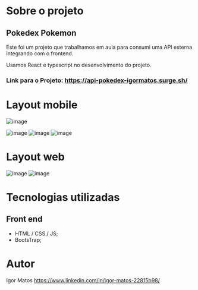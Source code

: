 
# Sobre o projeto
## Pokedex Pokemon

Este foi um projeto que trabalhamos em aula para consumi uma API esterna integrando com o frontend.

Usamos React e typescript no desenvolvimento do projeto.

### Link para o Projeto: <https://api-pokedex-igormatos.surge.sh/>

# Layout mobile
![image](https://github.com/Sarkan-DF/api-pokedex/assets/63614609/acf5cb17-6a07-47ed-bc69-476f9f67872d)

![image](https://user-images.githubusercontent.com/63614609/231506384-077dcac0-3e30-4ec7-9318-e455cdf02505.png)
![image](https://user-images.githubusercontent.com/63614609/231506666-df45032e-c9e1-4f4d-8b73-1322919e13d3.png)
![image](https://user-images.githubusercontent.com/63614609/231508725-f7035cab-04c7-487a-80d6-ff7bd75ac640.png)

# Layout web
![image](https://user-images.githubusercontent.com/63614609/231509241-e66eb822-a33c-4c09-99c7-ae1fad6c32e2.png)
![image](https://user-images.githubusercontent.com/63614609/231509574-32ae525b-7b99-49e0-995d-e79b48c7d8be.png)

# Tecnologias utilizadas
## Front end
* HTML / CSS / JS;
* BootsTrap;

# Autor

Igor Matos https://www.linkedin.com/in/igor-matos-22815b98/
